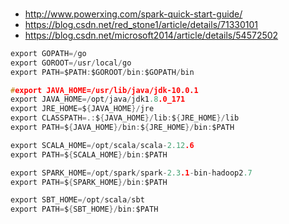 ###
- http://www.powerxing.com/spark-quick-start-guide/
- https://blog.csdn.net/red_stone1/article/details/71330101
- https://blog.csdn.net/microsoft2014/article/details/54572502

```c
export GOPATH=/go
export GOROOT=/usr/local/go
export PATH=$PATH:$GOROOT/bin:$GOPATH/bin

#export JAVA_HOME=/usr/lib/java/jdk-10.0.1
export JAVA_HOME=/opt/java/jdk1.8.0_171
export JRE_HOME=${JAVA_HOME}/jre 
export CLASSPATH=.:${JAVA_HOME}/lib:${JRE_HOME}/lib 
export PATH=${JAVA_HOME}/bin:${JRE_HOME}/bin:$PATH 

export SCALA_HOME=/opt/scala/scala-2.12.6
export PATH=${SCALA_HOME}/bin:$PATH 

export SPARK_HOME=/opt/spark/spark-2.3.1-bin-hadoop2.7
export PATH=${SPARK_HOME}/bin:$PATH 

export SBT_HOME=/opt/scala/sbt
export PATH=${SBT_HOME}/bin:$PATH 
```
